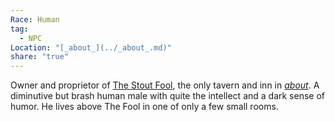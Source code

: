 ```yaml
---
Race: Human
tag:
  - NPC
Location: "[_about_](../_about_.md)"
share: "true"
---
```


Owner and proprietor of [The Stout Fool](../Locations/The%20Stout%20Fool.md), the only tavern and inn in [_about_](../_about_.md). A diminutive but brash human male with quite the intellect and a dark sense of humor. He lives above The Fool in one of only a few small rooms.